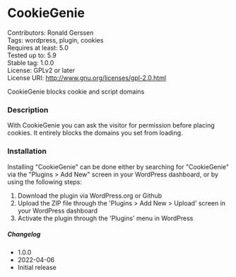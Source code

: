 
# CookieGenie
Contributors: Ronald Gerssen  
Tags: wordpress, plugin, cookies  
Requires at least: 5.0  
Tested up to: 5.9  
Stable tag: 1.0.0  
License: GPLv2 or later  
License URI: http://www.gnu.org/licenses/gpl-2.0.html

CookieGenie blocks cookie and script domains

### Description

With CookieGenie you can ask the visitor for permission before placing cookies. It entirely blocks the domains you set from loading.

### Installation

Installing "CookieGenie" can be done either by searching for "CookieGenie" via the "Plugins > Add New" screen in your WordPress dashboard, or by using the following steps:

1. Download the plugin via WordPress.org or Github
1. Upload the ZIP file through the 'Plugins > Add New > Upload' screen in your WordPress dashboard
1. Activate the plugin through the 'Plugins' menu in WordPress

##### Changelog
* 1.0.0
* 2022-04-06
* Initial release
